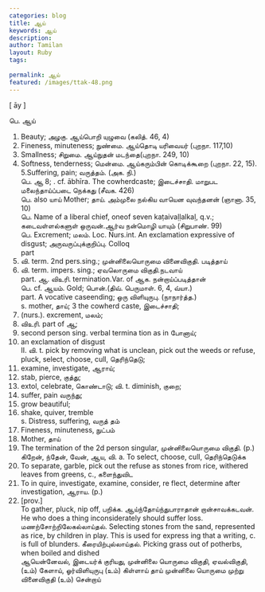 ```yaml
---
categories: blog
title: ஆய்
keywords: ஆய்
description: 
author: Tamilan
layout: Ruby
tags: 
 
permalink: ஆய்
featured: /images/ttak-48.png
---
```

  
[ āy ]  
  
பெ. ஆய்  
1. Beauty; அழகு. ஆய்பொறி யுழுவை (கலித். 46, 4)  
2. Fineness, minuteness; நுண்மை. ஆய்தொடி யரிவையர் (புறநா. 117,10)  
3. Smallness; சிறுமை. ஆய்நுதன் மடந்தை(புறநா. 249, 10)  
4. Softness, tenderness; மென்மை. ஆய்கரும்பின் கொடிக்கூறை (புறநா. 22, 15). 5.Suffering, pain; வருத்தம். (அக. நி.)  
பெ. ஆ 8; . cf. ābhīra. The cowherdcaste; இடைச்சாதி. மாறுபட மலைந்தாய்ப்படை நெக்கது (சீவக. 426)  
பெ. also யாய் Mother; தாய். அம்முலை நல்கிய வாயென வுவந்தனன் (ஞானா. 35, 10)  
பெ. Name of a liberal chief, oneof seven kaṭaivaḷḷalkaḷ, q.v.; கடைவள்ளல்களுள் ஒருவன்.ஆர்வ நன்மொழி யாயும் (சிறுபாண். 99)  
பெ. Excrement; மலம். Loc. Nurs.int. An exclamation expressive of disgust; அருவருப்புக்குறிப்பு. Colloq  
part  
1. வி. term. 2nd pers.sing.; முன்னிலையொருமை வினைவிகுதி. படித்தாய்  
2. வி. term. impers. sing.; ஏவலொருமை விகுதி.நடவாய்  
part. ஆ. விஉரி. termination.Var. of ஆக. நன்றாய்ப்படித்தான்  
பெ. cf. ஆயம். Gold; பொன்.(திவ். பெருமாள். 6, 4, வ்யா.)  
part. A vocative caseending; ஒரு விளியுருபு. (நாநார்த்த.)  
s. mother, தாய்; 3 the cowherd caste, இடைச்சாதி;  
4. (nurs.). excrement, மலம்;  
5. விஉரி. part of ஆ;  
6. second person sing. verbal termina tion as in போனாய்;  
7. an exclamation of disgust  
II. வி. t. pick by removing what is unclean, pick out the weeds or refuse, pluck, select, choose, cull, தெரிந்தெடு;  
2. examine, investigate, ஆராய்;  
3. stab, pierce, குத்து;  
4. extol, celebrate, கொண்டாடு; வி. t. diminish, குறை;  
2. suffer, pain வருந்து;  
3. grow beautiful;  
4. shake, quiver, tremble  
s. Distress, suffering, வருத் தம்  
2. Fineness, minuteness, நுட்பம்  
3. Mother, தாய்  
4. The termination of the 2d person singular, முன்னிலையொருமை விகுதி. (p.)  
கிறேன், ந்தேன், வேன், ஆய, வி. a. To select, choose, cull, தெரிந்தெடுக்க  
2. To separate, garble, pick out the refuse as stones from rice, withered leaves from greens, c., களைந்துவிட  
3. To in quire, investigate, examine, consider, re flect, determine after investigation, ஆராய. (p.)  
4. [prov.]  
To gather, pluck, nip off, பறிக்க. ஆய்ந்தோய்ந்துபாராதான் றான்சாவக்கடவன். He who does a thing inconsiderately should suffer loss. மணற்சோற்றிலேகல்லாய்தல். Selecting stones from the sand, represented as rice, by children in play. This is used for express ing that a writing, c. is full of blunders. கீரையிற்புல்லாய்தல். Picking grass out of potherbs, when boiled and dished  
ஆயென்னேவல், இடையர்க் குரியது, முன்னிலை யொருமை விகுதி, ஏவல்விகுதி, (உம்) கேளாய், ஓர்விளியுருபு (உம்) கிள்ளாய் தாய் முன்னிலை யொருமை முற்று வினைவிகுதி (உம்) சென்றாய்